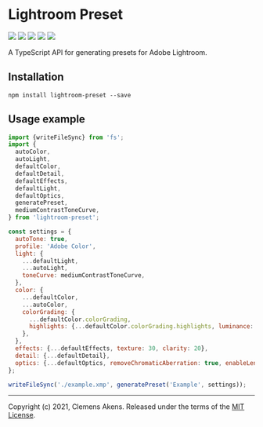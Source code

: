 # Lightroom Preset

[![][ci-badge]][ci-link] [![][version-badge]][version-link] [![][license-badge]][license-link]
[![][types-badge]][types-link] [![][size-badge]][size-link]

[ci-badge]: https://github.com/clebert/lightroom-preset/workflows/CI/badge.svg
[ci-link]: https://github.com/clebert/lightroom-preset
[version-badge]: https://badgen.net/npm/v/lightroom-preset
[version-link]: https://www.npmjs.com/package/lightroom-preset
[license-badge]: https://badgen.net/npm/license/lightroom-preset
[license-link]: https://github.com/clebert/lightroom-preset/blob/master/LICENSE
[types-badge]: https://badgen.net/npm/types/lightroom-preset
[types-link]: https://github.com/clebert/lightroom-preset
[size-badge]: https://badgen.net/bundlephobia/minzip/lightroom-preset
[size-link]: https://bundlephobia.com/result?p=lightroom-preset

A TypeScript API for generating presets for Adobe Lightroom.

## Installation

```
npm install lightroom-preset --save
```

## Usage example

```js
import {writeFileSync} from 'fs';
import {
  autoColor,
  autoLight,
  defaultColor,
  defaultDetail,
  defaultEffects,
  defaultLight,
  defaultOptics,
  generatePreset,
  mediumContrastToneCurve,
} from 'lightroom-preset';
```

```js
const settings = {
  autoTone: true,
  profile: 'Adobe Color',
  light: {
    ...defaultLight,
    ...autoLight,
    toneCurve: mediumContrastToneCurve,
  },
  color: {
    ...defaultColor,
    ...autoColor,
    colorGrading: {
      ...defaultColor.colorGrading,
      highlights: {...defaultColor.colorGrading.highlights, luminance: -5},
    },
  },
  effects: {...defaultEffects, texture: 30, clarity: 20},
  detail: {...defaultDetail},
  optics: {...defaultOptics, removeChromaticAberration: true, enableLensCorrections: true},
};
```

```js
writeFileSync('./example.xmp', generatePreset('Example', settings));
```

---

Copyright (c) 2021, Clemens Akens. Released under the terms of the
[MIT License](https://github.com/clebert/batis/blob/master/LICENSE).
